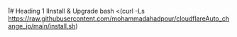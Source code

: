 آ# Heading 1
اInstall & Upgrade
bash <(curl -Ls https://raw.githubusercontent.com/mohammadahadpour/cloudflareAuto_change_ip/main/install.sh)
